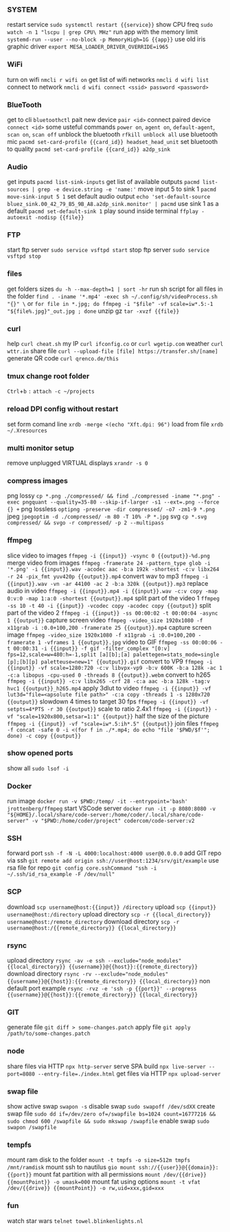 ### SYSTEM
restart service `sudo systemctl restart {{service}}`
show CPU freq `sudo watch -n 1 "lscpu | grep CPU\ MHz"`
run app with the memory limit `systemd-run --user --no-block -p MemoryHigh=1G {{app}}`
use old iris graphic driver `export MESA_LOADER_DRIVER_OVERRIDE=i965`

### WiFi
turn on wifi `nmcli r wifi on`
get list of wifi networks `nmcli d wifi list`
connect to network `nmcli d wifi connect <ssid> password <password>`

### BlueTooth
get to cli `bluetoothctl`
pait new device `pair <id>`
connect paired device `connect <id>`
some usteful commands `power on`, `agent on`, `default-agent`, `scan on`, `scan off`
unblock the bluetooth `rfkill unblock all`
use bluetooth mic `pacmd set-card-profile {{card_id}} headset_head_unit`
set bluetooth to quality `pacmd set-card-profile {{card_id}} a2dp_sink`

### Audio
get inputs `pacmd list-sink-inputs`
get list of available outputs `pacmd list-sources | grep -e device.string -e 'name:'`
move input 5 to sink 1 `pacmd move-sink-input 5 1`
set default audio output `echo 'set-default-source bluez_sink.00_42_79_B5_9B_A8.a2dp_sink.monitor' | pacmd`
use sink 1 as a default `pacmd set-default-sink 1`
play sound inside terminal `ffplay -autoexit -nodisp {{file}}`

### FTP
start ftp server `sudo service vsftpd start`
stop ftp server `sudo service vsftpd stop`

### files
get folders sizes `du -h --max-depth=1 | sort -hr`
run sh script for all files in the folder `find . -iname '*.mp4' -exec sh ~/.config/sh/videoProcess.sh "{}" \`
or `for file in *.jpg; do ffmpeg -i "$file" -vf scale=iw*.5:-1 "${file%.jpg}"_out.jpg ; done`
unzip gz `tar -xvzf {{file}}`

### curl
help `curl cheat.sh`
my IP `curl ifconfig.co` or `curl wgetip.com`
weather `curl wttr.in`
share file `curl --upload-file [file] https://transfer.sh/[name]`
generate QR code `curl qrenco.de/this`

### tmux change root folder
`Ctrl`+`b` `:`
`attach -c ~/projects`

### reload DPI config without restart
set form comand line `xrdb -merge <(echo "Xft.dpi: 96")`
load from file `xrdb ~/.Xresources`

### multi monitor setup
remove unplugged VIRTUAL displays `xrandr -s 0`

### compress images
png lossy `cp *.png ./compressed/ && find ./compressed -iname "*.png" -exec pngquant --quality=35-80 --skip-if-larger -s1 --ext=.png --force {} +`
png lossless `optipng -preserve -dir compressed/ -o7 -zm1-9 *.png`
jpeg `jpegoptim -d ./compressed/ -m 80 -T 10% -P *.jpg`
svg `cp *.svg compressed/ && svgo -r compressed/ -p 2 --multipass`

### ffmpeg
slice video to images `ffmpeg -i {{input}} -vsync 0 {{output}}-%d.png`
merge video from images `ffmpeg -framerate 24 -pattern_type glob -i '*.png' -i {{input}}.wav -acodec aac -b:a 192k -shortest -c:v libx264 -r 24 -pix_fmt yuv420p {{output}}.mp4`
convert wav to mp3 `ffmpeg -i {{input}}.wav -vn -ar 44100 -ac 2 -b:a 320k {{output}}.mp3`
replace audio in video `ffmpeg -i {{input}}.mp4 -i {{input}}.wav -c:v copy -map 0:v:0 -map 1:a:0 -shortest {{output}}.mp4`
split part of the video 1 `ffmpeg -ss 10 -t 40 -i {{input}} -vcodec copy -acodec copy {{output}}`
split part of the video 2 `ffmpeg -i {{input}} -ss 00:00:02 -t 00:00:04 -async 1 {{output}}`
capture screen video `ffmpeg -video_size 1920x1080 -f x11grab -i :0.0+100,200 -framerate 25 {{output}}.mp4`
capture screen image `ffmpeg -video_size 1920x1080 -f x11grab -i :0.0+100,200 -framerate 1 -vframes 1 {{output}}.jpg`
video to GIF `ffmpeg -ss 00:00:06 -t 00:00:31 -i {{input}} -f gif -filter_complex "[0:v] fps=12,scale=w=480:h=-1,split [a][b];[a] palettegen=stats_mode=single [p];[b][p] paletteuse=new=1" {{output}}.gif`
convert to VP9 `ffmpeg -i {{input}} -vf scale=1280:720 -c:v libvpx-vp9 -b:v 600K -b:a 128k -ac 1 -c:a libopus -cpu-used 0 -threads 8 {{output}}.webm`
convert to h265 `ffmpeg -i {{input}} -c:v libx265 -crf 28 -c:a aac -b:a 128k -tag:v hvc1 {{output}}_h265.mp4`
apply 3dlut to video `ffmpeg -i {{input}} -vf lut3d="file=<apsolute file path>" -c:a copy -threads 1 -s 1280x720 {{output}}`
slowdown 4 times to target 30 fps `ffmpeg -i {{input}} -vf setpts=4*PTS -r 30 {{output}}`
scale to ratio 2.4x1 `ffmpeg -i {{input}} -vf "scale=1920x800,setsar=1:1" {{output}}`
half the size of the picture `ffmpeg -i {{input}} -vf "scale=iw*.5:ih*.5" {{output}}`
join files `ffmpeg -f concat -safe 0 -i <(for f in ./*.mp4; do echo "file '$PWD/$f'"; done) -c copy {{output}}`

### show opened ports
show all `sudo lsof -i`

### Docker
run image `docker run -v $PWD:/temp/ -it --entrypoint='bash' jrottenberg/ffmpeg`
start VSCode server `docker run -it -p 8080:8080 -v "${HOME}/.local/share/code-server:/home/coder/.local/share/code-server" -v "$PWD:/home/coder/project" codercom/code-server:v2`

### SSH
forward port `ssh -f -N -L 4000:localhost:4000 user@0.0.0.0`
add GIT repo via ssh `git remote add origin ssh://user@host:1234/srv/git/example`
use rsa file for repo `git config core.sshCommand "ssh -i ~/.ssh/id_rsa_example -F /dev/null"`

### SCP
download `scp username@host:{{input}} /directory`
upload `scp {{input}} username@host:/directory`
upload directory `scp -r {{local_directory}} username@host:/remote_directory`
download directory `scp -r username@host:/{{remote_directory}} {{local_directory}}`

### rsync
upload directory `rsync -av -e ssh --exclude="node_modules" {{local_directory}} {{username}}@{{host}}:{{remote_directory}}`
download directory `rsync -rv --exclude="node_modules" {{username}}@{{host}}:{{remote_directory}} {{local_directory}}`
non default port example `rsync -rvz -e 'ssh -p {{port}}' --progress {{username}}@{{host}}:{{remote_directory}} {{local_directory}}`

### GIT
generate file `git diff > some-changes.patch`
apply file `git apply /path/to/some-changes.patch`

### node
share files via HTTP `npx http-server`
serve SPA build `npx live-server --port=8080 --entry-file=./index.html`
get files via HTTP `npx upload-server`

### swap file
show active swap `swapon -s`
disable swap `sudo swapoff /dev/sdXX`
create swap file `sudo dd if=/dev/zero of=/swapfile bs=1024 count=16777216 && sudo chmod 600 /swapfile && sudo mkswap /swapfile`
enable swap `sudo swapon /swapfile`

### tempfs
mount ram disk to the folder `mount -t tmpfs -o size=512m tmpfs /mnt/ramdisk`
mount ssh to nautilus `gio mount ssh://{{user}}@{{domain}}:{{port}}`
mount fat partition with all permissions `mount /dev/{{drive}} {{mountPoint}} -o umask=000`
mount fat using options `mount -t vfat /dev/{{drive}} {{mountPoint}} -o rw,uid=xxx,gid=xxx`

### fun
watch star wars `telnet towel.blinkenlights.nl`

